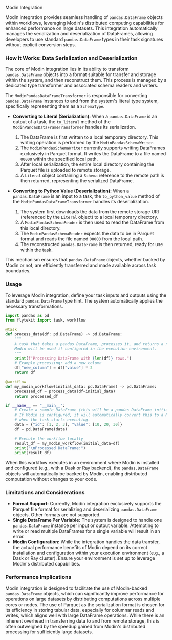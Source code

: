 
<!--
help_text: ''
key: summary_modin_integration_fc7f61e5-665b-46c7-92e2-d0909530306b
modules:
- flytekitplugins.modin.schema
questions_to_answer: []
type: summary

-->
Modin Integration

Modin integration provides seamless handling of `pandas.DataFrame` objects within workflows, leveraging Modin's distributed computing capabilities for enhanced performance on large datasets. This integration automatically manages the serialization and deserialization of DataFrames, allowing developers to use standard `pandas.DataFrame` types in their task signatures without explicit conversion steps.

### How it Works: Data Serialization and Deserialization

The core of Modin integration lies in its ability to transform `pandas.DataFrame` objects into a format suitable for transfer and storage within the system, and then reconstruct them. This process is managed by a dedicated type transformer and associated schema readers and writers.

The `ModinPandasDataFrameTransformer` is responsible for converting `pandas.DataFrame` instances to and from the system's literal type system, specifically representing them as a `SchemaType`.

*   **Converting to Literal (Serialization):** When a `pandas.DataFrame` is an output of a task, the `to_literal` method of the `ModinPandasDataFrameTransformer` handles its serialization.
    1.  The DataFrame is first written to a local temporary directory. This writing operation is performed by the `ModinPandasSchemaWriter`.
    2.  The `ModinPandasSchemaWriter` currently supports writing DataFrames exclusively in Parquet format. It writes the DataFrame to a file named `00000` within the specified local path.
    3.  After local serialization, the entire local directory containing the Parquet file is uploaded to remote storage.
    4.  A `Literal` object containing a `Schema` reference to the remote path is then returned, representing the serialized DataFrame.

*   **Converting to Python Value (Deserialization):** When a `pandas.DataFrame` is an input to a task, the `to_python_value` method of the `ModinPandasDataFrameTransformer` handles its deserialization.
    1.  The system first downloads the data from the remote storage URI (referenced by the `Literal` object) to a local temporary directory.
    2.  A `ModinPandasSchemaReader` is then used to read the DataFrame from this local directory.
    3.  The `ModinPandasSchemaReader` expects the data to be in Parquet format and reads the file named `00000` from the local path.
    4.  The reconstructed `pandas.DataFrame` is then returned, ready for use within the task.

This mechanism ensures that `pandas.DataFrame` objects, whether backed by Modin or not, are efficiently transferred and made available across task boundaries.

### Usage

To leverage Modin integration, define your task inputs and outputs using the standard `pandas.DataFrame` type hint. The system automatically applies the necessary transformations.

```python
import pandas as pd
from flytekit import task, workflow

@task
def process_data(df: pd.DataFrame) -> pd.DataFrame:
    """
    A task that takes a pandas DataFrame, processes it, and returns a new DataFrame.
    Modin will be used if configured in the execution environment.
    """
    print(f"Processing DataFrame with {len(df)} rows.")
    # Example processing: add a new column
    df["new_column"] = df["value"] * 2
    return df

@workflow
def my_modin_workflow(initial_data: pd.DataFrame) -> pd.DataFrame:
    processed_df = process_data(df=initial_data)
    return processed_df

if __name__ == "__main__":
    # Create a sample DataFrame (this will be a pandas DataFrame initially)
    # If Modin is configured, it will automatically convert this to a Modin DataFrame
    # when the task starts executing.
    data = {"id": [1, 2, 3], "value": [10, 20, 30]}
    df = pd.DataFrame(data)

    # Execute the workflow locally
    result_df = my_modin_workflow(initial_data=df)
    print("\nProcessed DataFrame:")
    print(result_df)
```

When this workflow executes in an environment where Modin is installed and configured (e.g., with a Dask or Ray backend), the `pandas.DataFrame` objects will automatically be backed by Modin, enabling distributed computation without changes to your code.

### Limitations and Considerations

*   **Format Support:** Currently, Modin integration exclusively supports the Parquet file format for serializing and deserializing `pandas.DataFrame` objects. Other formats are not supported.
*   **Single DataFrame Per Variable:** The system is designed to handle one `pandas.DataFrame` instance per input or output variable. Attempting to write or read multiple DataFrames for a single variable will result in an error.
*   **Modin Configuration:** While the integration handles the data transfer, the actual performance benefits of Modin depend on its correct installation and configuration within your execution environment (e.g., a Dask or Ray cluster). Ensure your environment is set up to leverage Modin's distributed capabilities.

### Performance Implications

Modin integration is designed to facilitate the use of Modin-backed `pandas.DataFrame` objects, which can significantly improve performance for operations on large datasets by distributing computations across multiple cores or nodes. The use of Parquet as the serialization format is chosen for its efficiency in storing tabular data, especially for columnar reads and writes, which aligns well with large DataFrame operations. While there is an inherent overhead in transferring data to and from remote storage, this is often outweighed by the speedup gained from Modin's distributed processing for sufficiently large datasets.
<!--
key: summary_modin_integration_fc7f61e5-665b-46c7-92e2-d0909530306b
type: summary_end

-->
<!--
code_unit: flytekitplugins.modin.examples.modin_dataframe_example
code_unit_type: class
help_text: ''
key: example_1ad82299-d1ee-44bb-96c4-5571fc0d3a88
type: example

-->